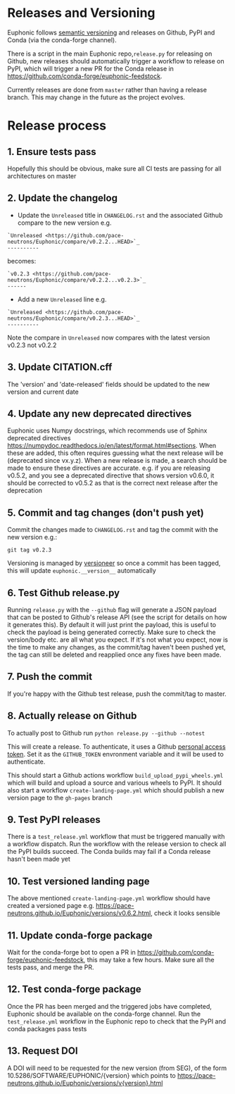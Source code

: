 # Releases and Versioning

Euphonic follows [semantic versioning](https://semver.org/) and releases on
Github, PyPI and Conda (via the conda-forge channel).

There is a script in the main Euphonic repo,`release.py` for releasing on Github,
new releases should automatically trigger a workflow to release on PyPI, which
will trigger a new PR for the Conda release in
https://github.com/conda-forge/euphonic-feedstock.

Currently releases are done from `master` rather than having a release branch.
This may change in the future as the project evolves.

# Release process
## 1. Ensure tests pass
Hopefully this should be obvious, make sure all CI tests are passing for all
architectures on master

## 2. Update the changelog
* Update the `Unreleased` title in `CHANGELOG.rst` and the associated Github
compare to the new version e.g.
```
`Unreleased <https://github.com/pace-neutrons/Euphonic/compare/v0.2.2...HEAD>`_
----------
```
becomes:
```
`v0.2.3 <https://github.com/pace-neutrons/Euphonic/compare/v0.2.2...v0.2.3>`_
------
```

* Add a new `Unreleased` line e.g.
```
`Unreleased <https://github.com/pace-neutrons/Euphonic/compare/v0.2.3...HEAD>`_
----------
```
Note the compare in `Unreleased` now compares with the latest version v0.2.3
not v0.2.2

## 3. Update CITATION.cff

The 'version' and 'date-released' fields should be updated to the new version
and current date

## 4. Update any new deprecated directives

Euphonic uses Numpy docstrings, which recommends use of Sphinx deprecated directives
https://numpydoc.readthedocs.io/en/latest/format.html#sections. When these are added,
this often requires guessing what the next release will be (deprecated since vx.y.z).
When a new release is made, a search should be made to ensure these directives are
accurate. e.g. if you are releasing v0.5.2, and you see a deprecated directive that
shows version v0.6.0, it should be corrected to v0.5.2 as that is the correct next
release after the deprecation

## 5. Commit and tag changes (don't push yet)
Commit the changes made to `CHANGELOG.rst` and tag the commit with the new
version e.g.:

```
git tag v0.2.3
```
Versioning is managed by
[versioneer](https://github.com/warner/python-versioneer) so once a
commit has been tagged, this will update `euphonic.__version__`
automatically

## 6. Test Github release.py
Running `release.py` with the `--github` flag will generate a JSON payload that
can be posted to Github's release API (see the script for details on how it
generates this). By default it will just print the payload, this is useful to
check the payload is being generated correctly. Make sure to check the 
version/body etc. are all what you expect. If it's not what you expect, now
is the time to make any changes, as the commit/tag haven't been pushed yet,
the tag can still be deleted and reapplied once any fixes have been made.

## 7. Push the commit
If you're happy with the Github test release, push the commit/tag to master.

## 8. Actually release on Github
To actually post to Github run
`python release.py --github --notest`

This will create a release. To authenticate, it uses a Github 
[personal access token](https://help.github.com/en/github/authenticating-to-github/creating-a-personal-access-token-for-the-command-line).
Set it as the `GITHUB_TOKEN` envronment variable and it will be used to
authenticate.

This should start a Github actions workflow `build_upload_pypi_wheels.yml`
which will build and upload a source and various wheels to PyPI. It
should also start a workflow `create-landing-page.yml` which should
publish a new version page to the `gh-pages` branch

## 9. Test PyPI releases
There is a `test_release.yml` workflow that must be triggered manually with
a workflow dispatch. Run the workflow with the release version to check all
the PyPI builds succeed. The Conda builds may fail if a Conda release hasn't
been made yet

## 10. Test versioned landing page
The above mentioned  `create-landing-page.yml` workflow should have created
a versioned page e.g. https://pace-neutrons.github.io/Euphonic/versions/v0.6.2.html,
check it looks sensible

## 11. Update conda-forge package
Wait for the conda-forge bot to open a PR in https://github.com/conda-forge/euphonic-feedstock,
this may take a few hours. Make sure all the tests pass, and merge the PR.

## 12. Test conda-forge package
Once the PR has been merged and the triggered jobs have completed, Euphonic
should be available on the conda-forge channel. Run the `test_release.yml`
workflow in the Euphonic repo to check that the PyPI and conda packages
pass tests

## 13. Request DOI
A DOI will need to be requested for the new version (from SEG), of the form
10.5286/SOFTWARE/EUPHONIC/{version} which points to
https://pace-neutrons.github.io/Euphonic/versions/v{version}.html


